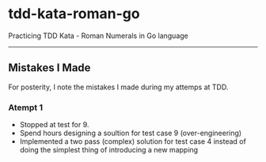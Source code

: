 # tdd-kata-roman-go
Practicing TDD Kata - Roman Numerals in Go language

---

## Mistakes I Made
For posterity, I note the mistakes I made during my attemps at TDD.

### Atempt 1
* Stopped at test for 9.
* Spend hours designing a soultion for test case 9 (over-engineering)
* Implemented a two pass (complex) solution for test case 4 instead of doing the simplest thing of introducing a new mapping
